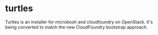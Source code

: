 turtles
=======

Turtles is an installer for microbosh and cloudfoundry on OpenStack.
It's being converted to match the new CloudFoundry bootstrap approach.
